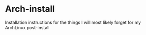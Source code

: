 # Arch-install
Installation instructions for the things I will most likely forget for my ArchLinux post-install
